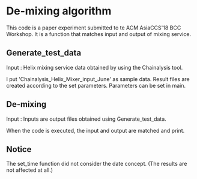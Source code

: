 # De-mixing algorithm

This code is a paper experiment submitted to te ACM AsiaCCS'18 BCC Workshop.
It is a function that matches input and output of mixing service.


## Generate_test_data
Input : Helix mixing service data obtained by using the Chainalysis tool.

I put 'Chainalysis_Helix_Mixer_input_June' as sample data.
Result files are created according to the set parameters.
Parameters can be set in main.

## De-mixing
Input : Inputs are output files obtained using Generate_test_data.

When the code is executed, the input and output are matched and print.

## Notice
The set_time function did not consider the date concept.
(The results are not affected at all.)
